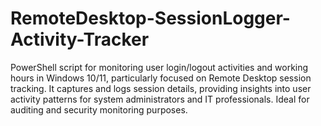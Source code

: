 # RemoteDesktop-SessionLogger-Activity-Tracker
PowerShell script for monitoring user login/logout activities and working hours in Windows 10/11, particularly focused on Remote Desktop session tracking. It captures and logs session details, providing insights into user activity patterns for system administrators and IT professionals. Ideal for auditing and security monitoring purposes.
